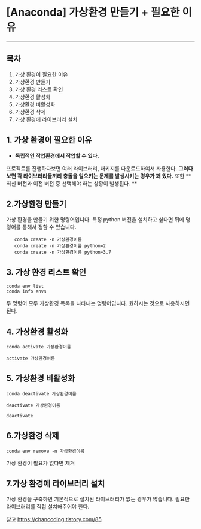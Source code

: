 # [Anaconda] 가상환경 만들기 + 필요한 이유

---

## 목차

1. 가상 환경이 필요한 이유
2. 가상환경 만들기
3. 가상 환경 리스트 확인
4. 가상환경 활성화
5. 가상환경 비활성화
6. 가상환경 삭제
7. 가상 환경에 라이브러리 설치

## 1. 가상 환경이 필요한 이유

- **독립적인 작업환경에서 작업할 수 있다.**

프로젝트를 진행하다보면 여러 라이브러리, 패키지를 다운로드하여서 사용한다. **그러다 보면 각 라이브러리들끼리 충돌을 일으키는 문제를 발생시키는 경우가 꽤 있다.** 또한 **최신 버전과 이전 버전 중 선택해야 하는 상황이 발생된다. **

## 2.가상환경 만들기

가상 환경을 만들기 위한 명령어입니다. 특정 python 버전을 설치하고 싶다면 뒤에 명령어를 통해서 정할 수 있습니다.

```
   conda create -n 가상환경이름
   conda create -n 가상환경이름 python=2
   conda create -n 가상환경이름 python=3.7
```

## 3. 가상 환경 리스트 확인

```
conda env list
conda info envs
```

두 명령어 모두 가상환경 목록을 나타내는 명령어입니다. 원하시는 것으로 사용하시면 된다.

## 4. 가상환경 활성화

```
conda activate 가상환경이름

activate 가상환경이름
```

## 5. 가상환경 비활성화

```
conda deactivate 가상환경이름

deactivate 가상환경이름

deactivate
```

 ## 6.가상환경 삭제

```
conda env remove -n 가상환경이름
```

가상 환경이 필요가 없다면 제거

## 7.가상 환경에 라이브러리 설치

가상 환경을 구축하면 기본적으로 설치된 라이브러리가 없는 경우가 많습니다. 필요한 라이브러리를 직접 설치해주어야 한다.



참고 https://chancoding.tistory.com/85